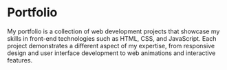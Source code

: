 # Portfolio

My portfolio is a collection of web development projects that showcase my skills in front-end technologies such as HTML, CSS, and JavaScript. Each project demonstrates a different aspect of my expertise, from responsive design and user interface development to web animations and interactive features.
